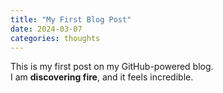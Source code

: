 ```yaml
---
title: "My First Blog Post"
date: 2024-03-07
categories: thoughts
---
```


This is my first post on my GitHub-powered blog.  
I am **discovering fire**, and it feels incredible.

